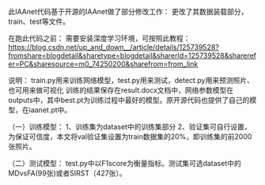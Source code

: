此IAAnet代码基于开源的IAAnet做了部分修改工作：
更改了其数据装载部分，train、test等文件。

在跑此代码之前：
需要安装深度学习环境，可按照此教程：https://blog.csdn.net/up_and_down__/article/details/125739528?fromshare=blogdetail&sharetype=blogdetail&sharerId=125739528&sharerefer=PC&sharesource=m0_74250200&sharefrom=from_link

说明：
train.py用来训练网络模型，test.py用来测试，detect.py用来预测照片、也可用来做可视化
训练的结果保存在result.docx文档中，网络参数模型在outputs中，其中best.pt为训练过程中最好的模型。原开源代码也提供了自己的模型，在iaanet.pt中。

（一）训练模型：
1、训练集为dataset中的训练集部分
2、验证集可自行设置，为保证可信度，本文将val验证集设置为train数据集的20%，即训练集的前2000张照片。

（二）测试模型：
test.py中以F1score为衡量指标。测试集可选dataset中的MDvsFA(99张)或者SIRST（427张）。
